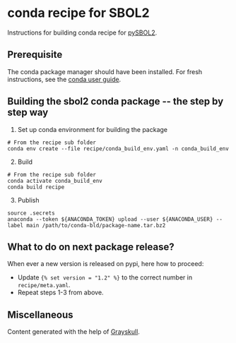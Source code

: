 # conda recipe for SBOL2

Instructions for building conda recipe for [pySBOL2](https://github.com/SynBioDex/pySBOL2).

## Prerequisite

The conda package manager should have been installed. For fresh instructions, see the [conda user guide](https://docs.conda.io/projects/conda/en/latest/user-guide/install/index.html).

## Building the sbol2 conda package -- the step by step way

1. Set up conda environment for building the package
```shell
# From the recipe sub folder
conda env create --file recipe/conda_build_env.yaml -n conda_build_env
```

2. Build
```shell
# From the recipe sub folder
conda activate conda_build_env
conda build recipe
```

3. Publish
```shell
source .secrets
anaconda --token ${ANACONDA_TOKEN} upload --user ${ANACONDA_USER} --label main /path/to/conda-bld/package-name.tar.bz2
```

## What to do on next package release?

When ever a new version is released on pypi, here how to proceed:
- Update `{% set version = "1.2" %}` to the correct number in `recipe/meta.yaml`.
- Repeat steps 1-3 from above.

## Miscellaneous

Content generated with the help of [Grayskull](https://github.com/conda-incubator/grayskull).

